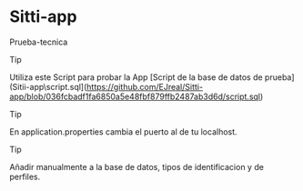 # Sitti-app
Prueba-tecnica

>[!TIP]
Utiliza este Script para probar la App [Script de la base de datos de prueba](Sitii-app\script.sql](https://github.com/EJreal/Sitti-app/blob/036fcbadf1fa6850a5e48fbf879ffb2487ab3d6d/script.sql)

>[!TIP]
En application.properties cambia el puerto al de tu localhost.

>[!TIP]
Añadir manualmente a la base de datos, tipos de identificacion y de perfiles.
